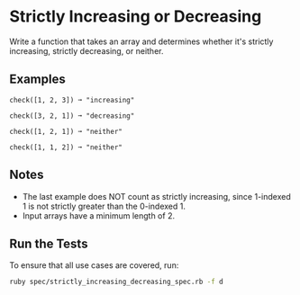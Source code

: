 # Strictly Increasing or Decreasing

Write a function that takes an array and determines whether it's strictly increasing, strictly decreasing, or neither.

## Examples
```
check([1, 2, 3]) ➞ "increasing"

check([3, 2, 1]) ➞ "decreasing"

check([1, 2, 1]) ➞ "neither"

check([1, 1, 2]) ➞ "neither"
```

## Notes

* The last example does NOT count as strictly increasing, since 1-indexed 1 is not strictly greater than the 0-indexed 1.
* Input arrays have a minimum length of 2.

## Run the Tests
To ensure that all use cases are covered, run:
```bash
ruby spec/strictly_increasing_decreasing_spec.rb -f d
```